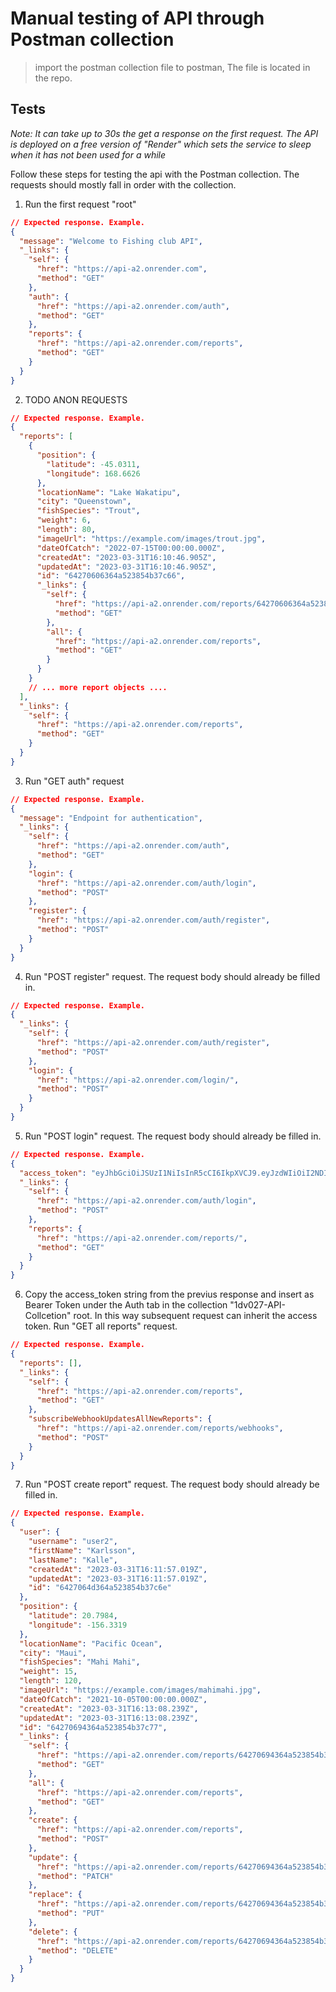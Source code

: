 # Manual testing of API through Postman collection

> import the postman collection file to postman, The file is located in the repo.

## Tests

_Note: It can take up to 30s the get a response on the first request. The API is deployed on a free version of "Render" which sets the service to sleep when it has not been used for a while_

Follow these steps for testing the api with the Postman collection. The requests should mostly fall in order with the collection.

1. Run the first request "root"

```json
// Expected response. Example.
{
  "message": "Welcome to Fishing club API",
  "_links": {
    "self": {
      "href": "https://api-a2.onrender.com",
      "method": "GET"
    },
    "auth": {
      "href": "https://api-a2.onrender.com/auth",
      "method": "GET"
    },
    "reports": {
      "href": "https://api-a2.onrender.com/reports",
      "method": "GET"
    }
  }
}
```

2. TODO ANON REQUESTS

```json
// Expected response. Example.
{
  "reports": [
    {
      "position": {
        "latitude": -45.0311,
        "longitude": 168.6626
      },
      "locationName": "Lake Wakatipu",
      "city": "Queenstown",
      "fishSpecies": "Trout",
      "weight": 6,
      "length": 80,
      "imageUrl": "https://example.com/images/trout.jpg",
      "dateOfCatch": "2022-07-15T00:00:00.000Z",
      "createdAt": "2023-03-31T16:10:46.905Z",
      "updatedAt": "2023-03-31T16:10:46.905Z",
      "id": "64270606364a523854b37c66",
      "_links": {
        "self": {
          "href": "https://api-a2.onrender.com/reports/64270606364a523854b37c66",
          "method": "GET"
        },
        "all": {
          "href": "https://api-a2.onrender.com/reports",
          "method": "GET"
        }
      }
    }
    // ... more report objects ....
  ],
  "_links": {
    "self": {
      "href": "https://api-a2.onrender.com/reports",
      "method": "GET"
    }
  }
}
```

3. Run "GET auth" request

```json
// Expected response. Example.
{
  "message": "Endpoint for authentication",
  "_links": {
    "self": {
      "href": "https://api-a2.onrender.com/auth",
      "method": "GET"
    },
    "login": {
      "href": "https://api-a2.onrender.com/auth/login",
      "method": "POST"
    },
    "register": {
      "href": "https://api-a2.onrender.com/auth/register",
      "method": "POST"
    }
  }
}
```

4. Run "POST register" request. The request body should already be filled in.

```json
// Expected response. Example.
{
  "_links": {
    "self": {
      "href": "https://api-a2.onrender.com/auth/register",
      "method": "POST"
    },
    "login": {
      "href": "https://api-a2.onrender.com/login/",
      "method": "POST"
    }
  }
}
```

5. Run "POST login" request. The request body should already be filled in.

```json
// Expected response. Example.
{
  "access_token": "eyJhbGciOiJSUzI1NiIsInR5cCI6IkpXVCJ9.eyJzdWIiOiI2NDI3MDM5ZDM2NGE1MjM4NTRiMzdjNjAiLCJwcmVmZXJyZWRfdXNlcm5hbWUiOiJ1c2VyMSIsImdpdmVuX25hbWUiOiJVc2VyIiwiZmFtaWx5X25hbWUiOiJPbmUiLCJpYXQiOjE2ODAyNzg1NTIsImV4cCI6MTY4MDI4MjA5Mn0.oxSosRMtqaLAr8EC2udHmMCcbFmCqtC41xvhnrD85LbVWMESC4yrEP4yOesFd9s9lfSSC-7Yo4GR3n2PStx4nFNb3GRU-xddPz3LElhd70HqJ52oZ0Vvn0mcwAC6gPT4tNE2LYnsn7xyv_CCqeldYeT1YZErxfFEqXZKxVuysjeh33Fh2vhI_9mwSyeHlhhrCle9gRrrInkZnUx8sUrNlllBhXcZyd0EqrLGc_gRbBslmKwrdmlQcZjeBWT6HEtXxTXoYVNRxvKu35qMLGRtKknPfCFQ3IEZGvQ6_dIQSqreWjKZrg3DH8bSVdc_cKtzWEh8awMWWlP176ncP2SOag",
  "_links": {
    "self": {
      "href": "https://api-a2.onrender.com/auth/login",
      "method": "POST"
    },
    "reports": {
      "href": "https://api-a2.onrender.com/reports/",
      "method": "GET"
    }
  }
}
```

6. Copy the access_token string from the previus response and insert as Bearer Token under the Auth tab in the collection "1dv027-API-Collcetion" root. In this way subsequent request can inherit the access token. Run "GET all reports" request.

```json
// Expected response. Example.
{
  "reports": [],
  "_links": {
    "self": {
      "href": "https://api-a2.onrender.com/reports",
      "method": "GET"
    },
    "subscribeWebhookUpdatesAllNewReports": {
      "href": "https://api-a2.onrender.com/reports/webhooks",
      "method": "POST"
    }
  }
}
```

7. Run "POST create report" request. The request body should already be filled in.

```json
// Expected response. Example.
{
  "user": {
    "username": "user2",
    "firstName": "Karlsson",
    "lastName": "Kalle",
    "createdAt": "2023-03-31T16:11:57.019Z",
    "updatedAt": "2023-03-31T16:11:57.019Z",
    "id": "6427064d364a523854b37c6e"
  },
  "position": {
    "latitude": 20.7984,
    "longitude": -156.3319
  },
  "locationName": "Pacific Ocean",
  "city": "Maui",
  "fishSpecies": "Mahi Mahi",
  "weight": 15,
  "length": 120,
  "imageUrl": "https://example.com/images/mahimahi.jpg",
  "dateOfCatch": "2021-10-05T00:00:00.000Z",
  "createdAt": "2023-03-31T16:13:08.239Z",
  "updatedAt": "2023-03-31T16:13:08.239Z",
  "id": "64270694364a523854b37c77",
  "_links": {
    "self": {
      "href": "https://api-a2.onrender.com/reports/64270694364a523854b37c77",
      "method": "GET"
    },
    "all": {
      "href": "https://api-a2.onrender.com/reports",
      "method": "GET"
    },
    "create": {
      "href": "https://api-a2.onrender.com/reports",
      "method": "POST"
    },
    "update": {
      "href": "https://api-a2.onrender.com/reports/64270694364a523854b37c77",
      "method": "PATCH"
    },
    "replace": {
      "href": "https://api-a2.onrender.com/reports/64270694364a523854b37c77",
      "method": "PUT"
    },
    "delete": {
      "href": "https://api-a2.onrender.com/reports/64270694364a523854b37c77",
      "method": "DELETE"
    }
  }
}
```

